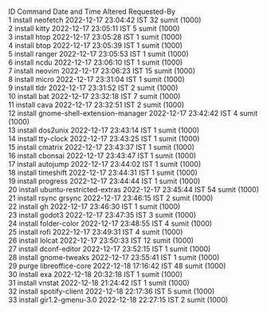   ID    Command                                  Date and Time              Altered    Requested-By  
  1     install neofetch                         2022-12-17 23:04:42 IST         32    sumit (1000)  
  2     install kitty                            2022-12-17 23:05:11 IST          5    sumit (1000)  
  3     install htop                             2022-12-17 23:05:28 IST          1    sumit (1000)  
  4     install btop                             2022-12-17 23:05:39 IST          1    sumit (1000)  
  5     install ranger                           2022-12-17 23:05:53 IST          1    sumit (1000)  
  6     install ncdu                             2022-12-17 23:06:10 IST          1    sumit (1000)  
  7     install neovim                           2022-12-17 23:06:23 IST         15    sumit (1000)  
  8     install micro                            2022-12-17 23:31:04 IST          1    sumit (1000)  
  9     install tldr                             2022-12-17 23:31:52 IST          2    sumit (1000)  
  10    install bat                              2022-12-17 23:32:18 IST          7    sumit (1000)  
  11    install cava                             2022-12-17 23:32:51 IST          2    sumit (1000)  
  12    install gnome-shell-extension-manager    2022-12-17 23:42:42 IST          4    sumit (1000)  
  13    install dos2unix                         2022-12-17 23:43:14 IST          1    sumit (1000)  
  14    install tty-clock                        2022-12-17 23:43:25 IST          1    sumit (1000)  
  15    install cmatrix                          2022-12-17 23:43:37 IST          1    sumit (1000)  
  16    install cbonsai                          2022-12-17 23:43:47 IST          1    sumit (1000)  
  17    install autojump                         2022-12-17 23:44:02 IST          1    sumit (1000)  
  18    install timeshift                        2022-12-17 23:44:31 IST          1    sumit (1000)  
  19    install progress                         2022-12-17 23:44:44 IST          1    sumit (1000)  
  20    install ubuntu-restricted-extras         2022-12-17 23:45:44 IST         54    sumit (1000)  
  21    install rsync grsync                     2022-12-17 23:46:15 IST          2    sumit (1000)  
  22    install gh                               2022-12-17 23:46:30 IST          1    sumit (1000)  
  23    install godot3                           2022-12-17 23:47:35 IST          3    sumit (1000)  
  24    install folder-color                     2022-12-17 23:48:55 IST          4    sumit (1000)  
  25    install rofi                             2022-12-17 23:49:31 IST          4    sumit (1000)  
  26    install lolcat                           2022-12-17 23:50:33 IST         12    sumit (1000)  
  27    install dconf-editor                     2022-12-17 23:52:15 IST          1    sumit (1000)  
  28    install gnome-tweaks                     2022-12-17 23:55:41 IST          1    sumit (1000)  
  29    purge libreoffice-core                   2022-12-18 17:16:42 IST         48    sumit (1000)  
  30    install exa                              2022-12-18 20:32:18 IST          1    sumit (1000)  
  31    install vnstat                           2022-12-18 21:24:42 IST          1    sumit (1000)  
  32    install spotify-client                   2022-12-18 22:17:36 IST          5    sumit (1000)  
  33    install gir1.2-gmenu-3.0                 2022-12-18 22:27:15 IST          2    sumit (1000)  
